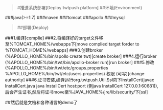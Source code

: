 >#推送系统部署[Deploy twtpush platform]
>##环境(Environment)

###java(>=1.7)
###maven
###tomcat
###apollo
###mysql
>##部署(Deploy)

###1.编译[complie]
###2.将编译好的target文件移至%TOMCAT_HOME%/webapps下[move complied target forder to %TOMCAT_HOME%/webapps]
###3.创建broker (%APOLLO_HOME%/bin/apollo create twt)[create broker]
###4.运行broker (%APOLLO_HOME%/bin/twt/bin/apollo-broker run)[run broker]
###5.修改 (%APOLLO_HOME%/bin/twt/etc/groups.properties %APOLLO_HOME%/bin/twt/etc/users.properties) 权限 (可写)[change authority]
###6.证书安装,编译运行org.twtpush.Util.Ssl包下InstallCert(javac InstallCert.java  java InstallCert host:port (例java InstallCert 127.0.0.1:60681)),后会产生证书,然后将证书move至%JAVA_HOME%/jre/lib/security/下[ssl]


##然后就是文档和各种语言的demo了
